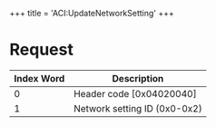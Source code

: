 +++
title = 'ACI:UpdateNetworkSetting'
+++

# Request

| Index Word | Description                  |
|------------|------------------------------|
| 0          | Header code \[0x04020040\]   |
| 1          | Network setting ID (0x0-0x2) |